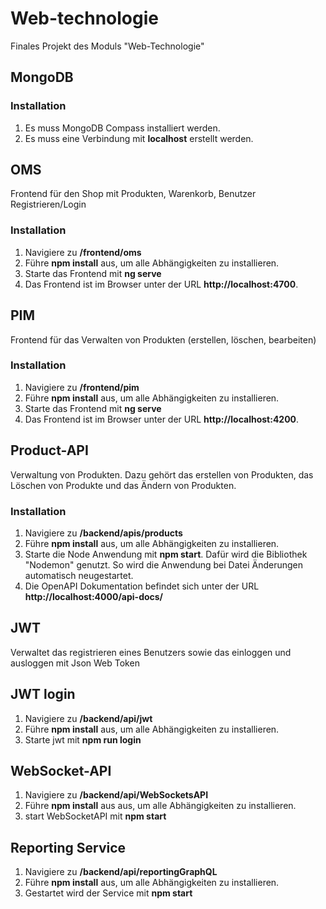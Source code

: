 # Web-technologie
Finales Projekt des Moduls "Web-Technologie"

## MongoDB

### Installation
1. Es muss MongoDB Compass installiert werden.
2. Es muss eine Verbindung mit **localhost** erstellt werden.

## OMS
Frontend für den Shop mit Produkten, Warenkorb, Benutzer Registrieren/Login

### Installation
1. Navigiere zu **/frontend/oms**
2. Führe **npm install** aus, um alle Abhängigkeiten zu installieren.
3. Starte das Frontend mit **ng serve**
4. Das Frontend ist im Browser unter der URL **http://localhost:4700**.

## PIM
Frontend für das Verwalten von Produkten (erstellen, löschen, bearbeiten)

### Installation
1. Navigiere zu **/frontend/pim**
2. Führe **npm install** aus, um alle Abhängigkeiten zu installieren.
3. Starte das Frontend mit **ng serve**
4. Das Frontend ist im Browser unter der URL **http://localhost:4200**.

## Product-API
Verwaltung von Produkten. Dazu gehört das erstellen von Produkten, das Löschen von Produkte und das Ändern von Produkten.

### Installation
1. Navigiere zu **/backend/apis/products**
2. Führe **npm install** aus, um alle Abhängigkeiten zu installieren.
3. Starte die Node Anwendung mit **npm start**. Dafür wird die Bibliothek "Nodemon" genutzt. So wird die Anwendung bei Datei Änderungen automatisch neugestartet.
4. Die OpenAPI Dokumentation befindet sich unter der URL **http://localhost:4000/api-docs/**

## JWT
Verwaltet das registrieren eines Benutzers sowie das einloggen und ausloggen mit Json Web Token

## JWT login
1. Navigiere zu **/backend/api/jwt**
2. Führe **npm install** aus, um alle Abhängigkeiten zu installieren.
3. Starte jwt mit **npm run login**


## WebSocket-API
1. Navigiere zu **/backend/api/WebSocketsAPI**
2. Führe **npm install** aus aus, um alle Abhängigkeiten zu installieren.
3. start WebSocketAPI mit **npm start**

## Reporting Service
1. Navigiere zu **/backend/api/reportingGraphQL**
2. Führe **npm install** aus, um alle Abhängigkeiten zu installieren.
3. Gestartet wird der Service mit **npm start**
